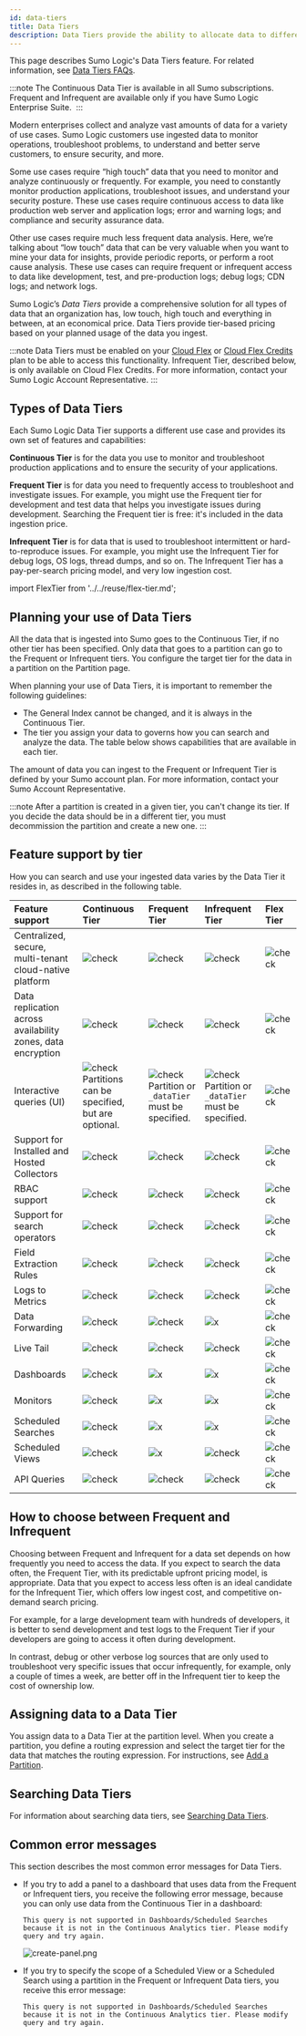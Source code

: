 ```yaml
---
id: data-tiers
title: Data Tiers
description: Data Tiers provide the ability to allocate data to different storage tiers based on frequency of access - Continuous, Frequent, Infrequent, and Flex.
---
```



This page describes Sumo Logic's Data Tiers feature. For related information, see [Data Tiers FAQs](data-tiers-faqs.md).

:::note
The Continuous Data Tier is available in all Sumo subscriptions. Frequent and Infrequent are available only if you have Sumo Logic Enterprise Suite. 
:::

Modern enterprises collect and analyze vast amounts of data for a variety of use cases. Sumo Logic customers use ingested data to monitor operations, troubleshoot problems, to understand and better serve customers, to ensure security, and more. 

Some use cases require “high touch” data that you need to monitor and analyze continuously or frequently. For example, you need to constantly monitor production applications, troubleshoot issues, and understand your security posture. These use cases require continuous access to data like production web server and application logs; error and warning logs; and compliance and security assurance data.

Other use cases require much less frequent data analysis. Here, we’re talking about “low touch” data that can be very valuable when you want to mine your data for insights, provide periodic reports, or perform a root cause analysis. These use cases can require frequent or infrequent access to data like development, test, and pre-production logs; debug logs; CDN logs; and network logs.

Sumo Logic’s *Data Tiers* provide a comprehensive solution for all types of data that an organization has, low touch, high touch and everything in between, at an economical price. Data Tiers provide tier-based pricing based on your planned usage of the data you ingest. 

:::note
Data Tiers must be enabled on your [Cloud Flex](/docs/manage/manage-subscription/cloud-flex-accounts.md) or [Cloud Flex Credits](/docs/manage/manage-subscription/cloud-flex-credits-accounts.md) plan to be able to access this functionality. Infrequent Tier, described below, is only available on Cloud Flex Credits. For more information, contact your Sumo Logic Account Representative.
:::

## Types of Data Tiers 

Each Sumo Logic Data Tier supports a different use case and provides its own set of features and capabilities: 

**Continuous Tier** is for the data you use to monitor and troubleshoot production applications and to ensure the security of your applications. 

**Frequent Tier** is for data you need to frequently access to troubleshoot and investigate issues. For example, you might use the Frequent tier for development and test data that helps you investigate issues during development. Searching the Frequent tier is free: it's included in the data ingestion price.

**Infrequent Tier** is for data that is used to troubleshoot intermittent or hard-to-reproduce issues. For example, you might use the Infrequent Tier for debug logs, OS logs, thread dumps, and so on. The Infrequent Tier has a pay-per-search pricing model, and very low ingestion cost.

import FlexTier from '../../reuse/flex-tier.md';

<FlexTier/>

## Planning your use of Data Tiers 

All the data that is ingested into Sumo goes to the Continuous Tier, if no other tier has been specified. Only data that goes to a partition can go to the Frequent or Infrequent tiers. You configure the target tier for the data in a partition on the Partition page.

When planning your use of Data Tiers, it is important to remember the following guidelines:

* The General Index cannot be changed, and it is always in the Continuous Tier.
* The tier you assign your data to governs how you can search and analyze the data. The table below shows capabilities that are available in each tier. 

The amount of data you can ingest to the Frequent or Infrequent Tier is defined by your Sumo account plan. For more information, contact your Sumo Account Representative.

:::note
After a partition is created in a given tier, you can't change its tier. If you decide the data should be in a different tier, you must decommission the partition and create a new one.
:::

## Feature support by tier

How you can search and use your ingested data varies by the Data Tier it resides in, as described in the following table. 

| Feature support | Continuous Tier | Frequent Tier | Infrequent Tier | Flex Tier
| :-- | :-- | :-- | :-- | :--
| Centralized, secure, multi-tenant cloud-native platform | ![check](/img/reuse/check.png) |![check](/img/reuse/check.png) |![check](/img/reuse/check.png) | ![check](/img/reuse/check.png)
| Data replication across availability zones, data encryption | ![check](/img/reuse/check.png) |![check](/img/reuse/check.png) |![check](/img/reuse/check.png) | ![check](/img/reuse/check.png)
| Interactive queries (UI) | ![check](/img/reuse/check.png)<br/>Partitions can be specified, but are optional. |![check](/img/reuse/check.png)<br/>Partition or `_dataTier` must be specified. |![check](/img/reuse/check.png)<br/>Partition or `_dataTier` must be specified. |![check](/img/reuse/check.png)
| Support for Installed and Hosted Collectors | ![check](/img/reuse/check.png) |![check](/img/reuse/check.png) |![check](/img/reuse/check.png) |![check](/img/reuse/check.png)
| RBAC support | ![check](/img/reuse/check.png) |![check](/img/reuse/check.png) |![check](/img/reuse/check.png) |![check](/img/reuse/check.png)
| Support for search operators | ![check](/img/reuse/check.png) |![check](/img/reuse/check.png) |![check](/img/reuse/check.png) |![check](/img/reuse/check.png)
| Field Extraction Rules | ![check](/img/reuse/check.png) |![check](/img/reuse/check.png) |![check](/img/reuse/check.png) |![check](/img/reuse/check.png)
| Logs to Metrics | ![check](/img/reuse/check.png) |![check](/img/reuse/check.png) |![check](/img/reuse/check.png) |![check](/img/reuse/check.png)
| Data Forwarding | ![check](/img/reuse/check.png) |![check](/img/reuse/check.png) |![x](/img/reuse/x.png) |![check](/img/reuse/check.png)
| Live Tail | ![check](/img/reuse/check.png) |![check](/img/reuse/check.png) |![check](/img/reuse/check.png) |![check](/img/reuse/check.png)
| Dashboards | ![check](/img/reuse/check.png) |![x](/img/reuse/x.png) |![x](/img/reuse/x.png) |![check](/img/reuse/check.png)
| Monitors | ![check](/img/reuse/check.png) |![x](/img/reuse/x.png) |![x](/img/reuse/x.png) |![check](/img/reuse/check.png)
| Scheduled Searches | ![check](/img/reuse/check.png) |![x](/img/reuse/x.png) |![x](/img/reuse/x.png) |![check](/img/reuse/check.png)
| Scheduled Views | ![check](/img/reuse/check.png) |![x](/img/reuse/x.png) |![check](/img/reuse/x.png) |![check](/img/reuse/check.png)
| API Queries |  ![check](/img/reuse/check.png) |![check](/img/reuse/check.png) |![check](/img/reuse/check.png) | ![check](/img/reuse/check.png)


## How to choose between Frequent and Infrequent 

Choosing between Frequent and Infrequent for a data set depends on how frequently you need to access the data. If you expect to search the data often, the Frequent Tier, with its predictable upfront pricing model, is appropriate. Data that you expect to access less often is an ideal candidate for the Infrequent Tier, which offers low ingest cost, and competitive on-demand search pricing.

For example, for a large development team with hundreds of developers, it is better to send development and test logs to the Frequent Tier if your developers are going to access it often during development. 

In contrast, debug or other verbose log sources that are only used to troubleshoot very specific issues that occur infrequently, for example, only a couple of times a week, are better off in the Infrequent tier to keep the cost of ownership low.  

## Assigning data to a Data Tier

You assign data to a Data Tier at the partition level. When you create a partition, you define a routing expression and select the target tier for the data that matches the routing expression. For instructions, see [Add a Partition](/docs/manage/partitions-data-tiers/create-edit-partition.md).

## Searching Data Tiers 

For information about searching data tiers, see [Searching Data Tiers](searching-data-tiers.md).

## Common error messages

This section describes the most common error messages for Data Tiers.

* If you try to add a panel to a dashboard that uses data from the Frequent or Infrequent tiers, you receive the following error message, because you can only use data from the Continuous Tier in a dashboard:

    ```
    This query is not supported in Dashboards/Scheduled Searches because it is not in the Continuous Analytics tier. Please modify query and try again.
    ```

    ![create-panel.png](/img/partitions-data-tiers/no-dashboard-support.png)    

* If you try to specify the scope of a Scheduled View or a Scheduled Search using a partition in the Frequent or Infrequent Data tiers, you receive this error message:

    ```
    This query is not supported in Dashboards/Scheduled Searches because it is not in the Continuous Analytics tier. Please modify query and try again.
    ```
